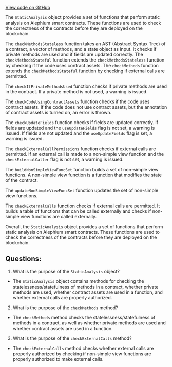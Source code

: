 [View code on GitHub](https://github.com/oxygenium/oxygenium/ralph/src/main/scala/org/oxygenium/ralph/StaticAnalysis.scala)

The `StaticAnalysis` object provides a set of functions that perform static analysis on Alephium smart contracts. These functions are used to check the correctness of the contracts before they are deployed on the blockchain. 

The `checkMethodsStateless` function takes an AST (Abstract Syntax Tree) of a contract, a vector of methods, and a state object as input. It checks if private methods are used and if fields are updated correctly. The `checkMethodsStateful` function extends the `checkMethodsStateless` function by checking if the code uses contract assets. The `checkMethods` function extends the `checkMethodsStateful` function by checking if external calls are permitted. 

The `checkIfPrivateMethodsUsed` function checks if private methods are used in the contract. If a private method is not used, a warning is issued. 

The `checkCodeUsingContractAssets` function checks if the code uses contract assets. If the code does not use contract assets, but the annotation of contract assets is turned on, an error is thrown. 

The `checkUpdateFields` function checks if fields are updated correctly. If fields are updated and the `useUpdateFields` flag is not set, a warning is issued. If fields are not updated and the `useUpdateFields` flag is set, a warning is issued. 

The `checkExternalCallPermissions` function checks if external calls are permitted. If an external call is made to a non-simple view function and the `checkExternalCaller` flag is not set, a warning is issued. 

The `buildNonSimpleViewFuncSet` function builds a set of non-simple view functions. A non-simple view function is a function that modifies the state of the contract. 

The `updateNonSimpleViewFuncSet` function updates the set of non-simple view functions. 

The `checkExternalCalls` function checks if external calls are permitted. It builds a table of functions that can be called externally and checks if non-simple view functions are called externally. 

Overall, the `StaticAnalysis` object provides a set of functions that perform static analysis on Alephium smart contracts. These functions are used to check the correctness of the contracts before they are deployed on the blockchain.
## Questions: 
 1. What is the purpose of the `StaticAnalysis` object?
- The `StaticAnalysis` object contains methods for checking the statelessness/statefulness of methods in a contract, whether private methods are used, whether contract assets are used in a function, and whether external calls are properly authorized.

2. What is the purpose of the `checkMethods` method?
- The `checkMethods` method checks the statelessness/statefulness of methods in a contract, as well as whether private methods are used and whether contract assets are used in a function.

3. What is the purpose of the `checkExternalCalls` method?
- The `checkExternalCalls` method checks whether external calls are properly authorized by checking if non-simple view functions are properly authorized to make external calls.